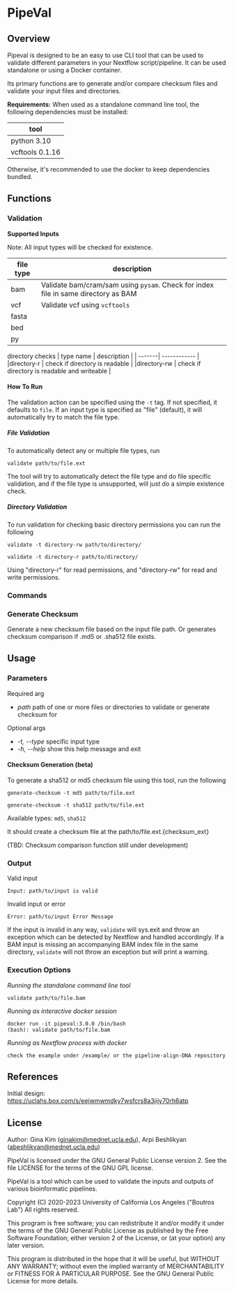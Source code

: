 # PipeVal

## Overview
Pipeval is designed to be an easy to use CLI tool that can be used to validate different parameters in your Nextflow script/pipeline. It can be used standalone or using a Docker container.

Its primary functions are to generate and/or compare checksum files and validate your input files and directories.


**Requirements:**
When used as a standalone command line tool, the following dependencies must be installed:

|tool|
|----|
|python 3.10|
|vcftools 0.1.16|

Otherwise, it's recommended to use the docker to keep dependencies bundled.

## Functions

### Validation

**Supported Inputs**


Note: All input types will be checked for existence.

| file type | description |
| -------| ------ |
| bam | Validate bam/cram/sam using `pysam`. Check for index file in same directory as BAM |
| vcf | Validate vcf using `vcftools` |
| fasta |  |
| bed | |
| py | |



directory checks
| type name | description |
| -------| ------------ |
|directory-r | check if directory is readable |
|directory-rw | check if directory is readable and writeable |

#### How To Run
The validation action can be specified using the `-t` tag. If not specified, it defaults to `file`. If an input type is specified as "file" (default), it will automatically try to match the file type.

##### File Validation

To automatically detect any or multiple file types, run
```
validate path/to/file.ext
```
The tool will try to automatically detect the file type and do file specific validation, and if the file type is unsupported, will just do a simple existence check.

##### Directory Validation
To run validation for checking basic directory permissions you can run the following

```
validate -t directory-rw path/to/directory/
```
```
validate -t directory-r path/to/directory/
```

Using "directory-r" for read permissions, and "directory-rw" for read and write permissions.



### Commands


### Generate Checksum
Generate a new checksum file based on the input file path. Or generates checksum comparison if .md5 or .sha512 file exists.




## Usage

### Parameters

Required arg
- _path_ path of one or more files or directories to validate or generate checksum for

Optional args
- _-t, --type_ specific input type
- _-h, --help_ show this help message and exit



#### Checksum Generation (beta)
To generate a sha512 or md5 checksum file using this tool, run the following

```
generate-checksum -t md5 path/to/file.ext
```

```
generate-checksum -t sha512 path/to/file.ext
```

Available types: `md5`, `sha512`

It should create a checksum file at the path/to/file.ext.{checksum_ext}

(TBD: Checksum comparison function still under development)

### Output
Valid input
```
Input: path/to/input is valid
```
Invalid input or error
```
Error: path/to/input Error Message
```

If the input is invalid in any way, `validate` will sys.exit and throw an exception which can be detected by Nextflow and handled accordingly.
If a BAM input is missing an accompanying BAM index file in the same directory, `validate` will not throw an exception but will print a warning.

### Execution Options
_Running the standalone command line tool_
```
validate path/to/file.bam
```

_Running as interactive docker session_
```
docker run -it pipeval:3.0.0 /bin/bash
(bash): validate path/to/file.bam
```

_Running as Nextflow process with docker_
```
check the example under /example/ or the pipeline-align-DNA repository
```

## References
Initial design: https://uclahs.box.com/s/eejwmwmdky7wsfcrs8a3jijy70rh6atp

## License
Author: Gina Kim (ginakim@mednet.ucla.edu), Arpi Beshlikyan (abeshlikyan@mednet.ucla.edu)

PipeVal is licensed under the GNU General Public License version 2. See the file LICENSE for the terms of the GNU GPL license.

PipeVal is a tool which can be used to validate the inputs and outputs of various bioinformatic pipelines.

Copyright (C) 2020-2023 University of California Los Angeles ("Boutros Lab") All rights reserved.

This program is free software; you can redistribute it and/or modify it under the terms of the GNU General Public License as published by the Free Software Foundation; either version 2 of the License, or (at your option) any later version.

This program is distributed in the hope that it will be useful, but WITHOUT ANY WARRANTY; without even the implied warranty of MERCHANTABILITY or FITNESS FOR A PARTICULAR PURPOSE. See the GNU General Public License for more details.
